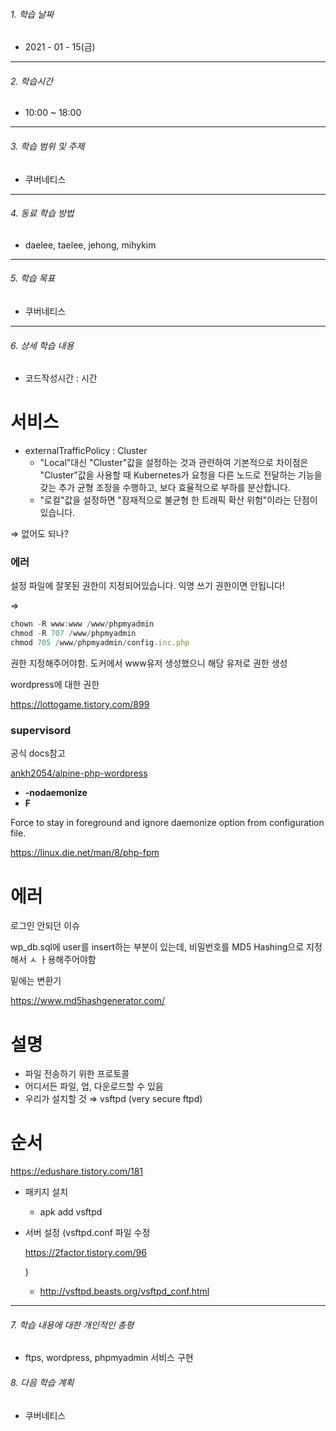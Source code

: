 

###### 1. 학습 날짜

- 2021 - 01 - 15(금)

---

###### 2. 학습시간

- 10:00 ~ 18:00

---

###### 3. 학습 범위 및 주제

- 쿠버네티스

---

###### 4. 동료 학습 방법 

- daelee, taelee, jehong, mihykim

---

###### 5. 학습 목표 

- 쿠버네티스 

---

###### 6. 상세 학습 내용

- 코드작성시간 :  시간

# 서비스

- externalTrafficPolicy : Cluster
  - "Local"대신 "Cluster"값을 설정하는 것과 관련하여 기본적으로 차이점은 "Cluster"값을 사용할 때 Kubernetes가 요청을 다른 노드로 전달하는 기능을 갖는 추가 균형 조정을 수행하고, 보다 효율적으로 부하를 분산합니다.
  - "로컬"값을 설정하면 "잠재적으로 불균형 한 트래픽 확산 위험"이라는 단점이 있습니다.

⇒ 없어도 되나?

### 에러

설정 파일에 잘못된 권한이 지정되어있습니다. 익명 쓰기 권한이면 안됩니다!

⇒

```jsx
chown -R www:www /www/phpmyadmin
chmod -R 707 /www/phpmyadmin
chmod 705 /www/phpmyadmin/config.inc.php
```

권한 지정해주어야함. 도커에서 www유저 생성했으니 해당 유저로 권한 생성



wordpress에 대한 권한

https://lottogame.tistory.com/899

### supervisord

공식 docs참고

[ankh2054/alpine-php-wordpress](https://github.com/ankh2054/alpine-php-wordpress/blob/master/files/supervisord.conf)

- **-nodaemonize**
- **F**

Force to stay in foreground and ignore daemonize option from configuration file.

https://linux.die.net/man/8/php-fpm

# 에러

로그인 안되던 이슈

wp_db.sql에 user를 insert하는 부분이 있는데, 비밀번호를 MD5 Hashing으로 지정해서 ㅅ ㅏ용해주어야함

밑에는 변환기

https://www.md5hashgenerator.com/



# 설명

- 파일 전송하기 위한 프로토콜
- 어디서든 파일, 업, 다운로드할 수 있음
- 우리가 설치할 것 ⇒ vsftpd (very secure ftpd)

# 순서

https://edushare.tistory.com/181

- 패키지 설치

  - apk add vsftpd

- 서버 설정 (vsftpd.conf  파일 수정 

  

  https://2factor.tistory.com/96

  )

  - http://vsftpd.beasts.org/vsftpd_conf.html

---

###### 7. 학습 내용에 대한 개인적인 총평

- ftps, wordpress, phpmyadmin 서비스 구현

###### 8. 다음 학습 계획

- 쿠버네티스